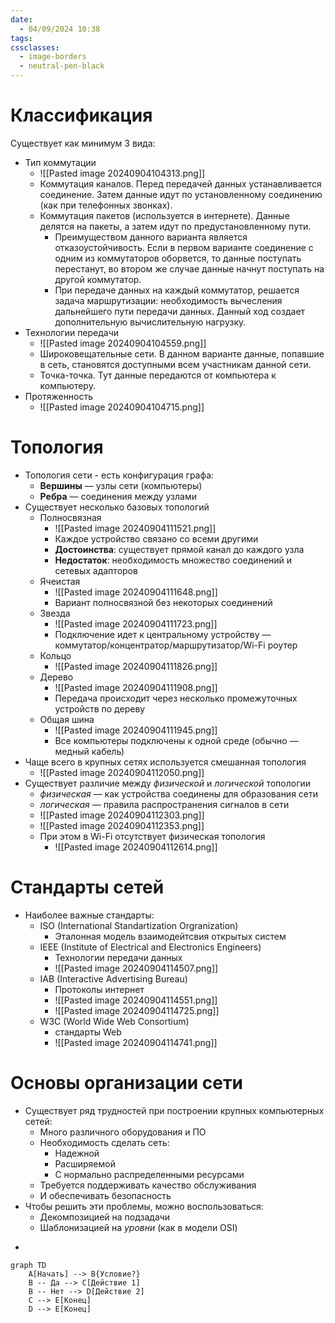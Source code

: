 ```yaml
---
date:
  - 04/09/2024 10:38
tags: 
cssclasses:
  - image-borders
  - neutral-pen-black
---
```

# Классификация
Существует как минимум 3 вида:
- Тип коммутации
	- ![[Pasted image 20240904104313.png]]
	- Коммутация каналов. Перед передачей данных устанавливается соединение. Затем данные идут по установленному соединению (как при телефонных звонках).
	- Коммутация пакетов (используется в интернете). Данные делятся на пакеты, а затем идут по предустановленному пути.
		- Преимуществом данного варианта является отказоустойчивость. Если в первом варианте соединение с одним из коммутаторов оборвется, то данные поступать перестанут, во втором же случае данные начнут поступать на другой коммутатор.
		- При передаче данных на каждый коммутатор, решается задача маршрутизации: необходимость вычесления дальнейшего пути передачи данных. Данный ход создает дополнительную вычислительную нагрузку.
- Технологии передачи
	- ![[Pasted image 20240904104559.png]]
	- Широковещательные сети. В данном варианте данные, попавшие в сеть, становятся доступными всем участникам данной сети.
	- Точка-точка. Тут данные передаются от компьютера к компьютеру.
- Протяженность
	- ![[Pasted image 20240904104715.png]]
# Топология
- Топология сети - есть конфигурация графа:
	- **Вершины** — узлы сети (компьютеры)
	- **Ребра** — соединения между узлами
- Существует несколько базовых топологий
	- Полносвязная
		- ![[Pasted image 20240904111521.png]]
		- Каждое устройство связано со всеми другими
		- **Достоинства**: существует прямой канал до каждого узла
		- **Недостаток**: необходимость множество соединений и сетевых адапторов
	- Ячеистая
		- ![[Pasted image 20240904111648.png]]
		- Вариант полносвязной без некоторых соединений
	- Звезда
		- ![[Pasted image 20240904111723.png]]
		- Подключение идет к центральному устройству — коммутатор/концентратор/маршрутизатор/Wi-Fi роутер
	- Кольцо
		- ![[Pasted image 20240904111826.png]]
	- Дерево
		- ![[Pasted image 20240904111908.png]]
		- Передача происходит через несколько промежуточных устройств по дереву
	- Общая шина
		- ![[Pasted image 20240904111945.png]]
		- Все компьютеры подключены к одной среде (обычно — медный кабель)
- Чаще всего в крупных сетях используется смешанная топология
	- ![[Pasted image 20240904112050.png]]
- Существует различие между *физической* и *логической* топологии
	- *физическая* — как устройства соединены для образования сети
	- *логическая* — правила распространения сигналов в сети
	- ![[Pasted image 20240904112303.png]]
	- ![[Pasted image 20240904112353.png]]
	- При этом в Wi-Fi отсутствует физическая топология
		- ![[Pasted image 20240904112614.png]]
# Стандарты сетей
- Наиболее важные стандарты:
	- ISO (International Standartization Orgranization)
		- Эталонная модель взаимодейтсвия открытых систем
	- IEEE (Institute of Electrical and Electronics Engineers)
		- Технологии передачи данных
		- ![[Pasted image 20240904114507.png]]
	- IAB (Interactive Advertising Bureau)
		- Протоколы интернет
		- ![[Pasted image 20240904114551.png]]
		- ![[Pasted image 20240904114725.png]]
	- W3C (World Wide Web Consortium)
		- стандарты Web
		- ![[Pasted image 20240904114741.png]]
# Основы организации сети
- Существует ряд трудностей при построении крупных компьютерных сетей:
	- Много различного оборудования и ПО
	- Необходимость сделать сеть:
		- Надежной
		- Расширяемой
		- С нормально распределенными ресурсами
	- Требуется поддерживать качество обслуживания
	- И обеспечивать безопасность
- Чтобы решить эти проблемы, можно воспользоваться:
	- Декомпозицией на подзадачи
	- Шаблонизацией на *уровни* (как в модели OSI)
- ```

```mermaid
graph TD
    A[Начать] --> B{Условие?}
    B -- Да --> C[Действие 1]
    B -- Нет --> D[Действие 2]
    C --> E[Конец]
    D --> E[Конец]
```

